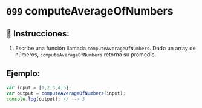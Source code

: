# `099` computeAverageOfNumbers

## 📝 Instrucciones: 

1. Escribe una función llamada `computeAverageOfNumbers`. Dado un array de números, `computeAverageOfNumbers` retorna su promedio. 


## Ejemplo:

```js
var input = [1,2,3,4,5];
var output = computeAverageOfNumbers(input);
console.log(output); // --> 3
```
